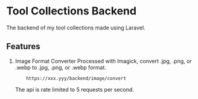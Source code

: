 # Tool Collections Backend

The backend of my tool collections made using Laravel.

## Features

1. Image Format Converter
    Processed with Imagick, convert .jpg, .png, or .webp to .jpg, .png, or .webp format.
    
    ```
        https://xxx.yyy/backend/image/convert
    ```

    The api is rate limited to 5 requests per second.